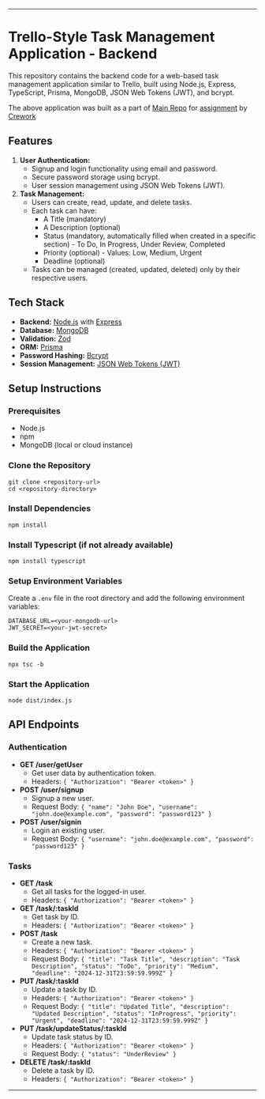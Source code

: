 ***

# Trello-Style Task Management Application - Backend

This repository contains the backend code for a web-based task management application similar to Trello, built using Node.js, Express, TypeScript, Prisma, MongoDB, JSON Web Tokens (JWT), and bcrypt.

The above application was built as a part of [Main Repo](https://github.com/RishabhK88/CreworkHQ-Taskboard) for [assignment](https://crework.notion.site/Assignment-Trello-Style-Task-Management-Application-0bcb3b4db4504d6199b803704e561e87) by [Crework](https://www.crework.club/)

## Features

1. **User Authentication:**
   * Signup and login functionality using email and password.
   * Secure password storage using bcrypt.
   * User session management using JSON Web Tokens (JWT).
2. **Task Management:**
   * Users can create, read, update, and delete tasks.
   * Each task can have:
     * A Title (mandatory)
     * A Description (optional)
     * Status (mandatory, automatically filled when created in a specific section) - To Do, In Progress, Under Review, Completed
     * Priority (optional) - Values: Low, Medium, Urgent
     * Deadline (optional)
   * Tasks can be managed (created, updated, deleted) only by their respective users.

## Tech Stack

* **Backend:** [Node.js](https://nodejs.org/en) with [Express](https://expressjs.com/)
* **Database:** [MongoDB](https://www.mongodb.com/)
* **Validation:** [Zod](https://zod.dev/)
* **ORM:** [Prisma](https://www.prisma.io/)
* **Password Hashing:** [Bcrypt](https://www.npmjs.com/package/bcrypt)
* **Session Management:** [JSON Web Tokens (JWT)](https://www.npmjs.com/package/jsonwebtoken)

## Setup Instructions

### Prerequisites

* Node.js
* npm
* MongoDB (local or cloud instance)

### Clone the Repository

```
git clone <repository-url>
cd <repository-directory>
```

### Install Dependencies

```
npm install
```

### Install Typescript (if not already available)

```
npm install typescript
```

### Setup Environment Variables

Create a `.env` file in the root directory and add the following environment variables:

```
DATABASE_URL=<your-mongodb-url>
JWT_SECRET=<your-jwt-secret>
```

### Build the Application

```
npx tsc -b
```

### Start the Application

```
node dist/index.js
```

## API Endpoints

### Authentication

* **GET /user/getUser**
  * Get user data by authentication token.
  * Headers: `{ "Authorization": "Bearer <token>" }`
* **POST /user/signup**
  * Signup a new user.
  * Request Body: `{ "name": "John Doe", "username": "john.doe@example.com", "password": "password123" }`
* **POST /user/signin**
  * Login an existing user.
  * Request Body: `{ "username": "john.doe@example.com", "password": "password123" }`

### Tasks

* **GET /task**
  * Get all tasks for the logged-in user.
  * Headers: `{ "Authorization": "Bearer <token>" }`
* **GET /task/:taskId**
  * Get task by ID.
  * Headers: `{ "Authorization": "Bearer <token>" }`
* **POST /task**
  * Create a new task.
  * Headers: `{ "Authorization": "Bearer <token>" }`
  * Request Body: `{ "title": "Task Title", "description": "Task Description", "status": "ToDo", "priority": "Medium", "deadline": "2024-12-31T23:59:59.999Z" }`
* **PUT /task/:taskId**
  * Update a task by ID.
  * Headers: `{ "Authorization": "Bearer <token>" }`
  * Request Body: `{ "title": "Updated Title", "description": "Updated Description", "status": "InProgress", "priority": "Urgent", "deadline": "2024-12-31T23:59:59.999Z" }`
* **PUT /task/updateStatus/:taskId**
  * Update task status by ID.
  * Headers: `{ "Authorization": "Bearer <token>" }`
  * Request Body: `{ "status": "UnderReview" }`
* **DELETE /task/:taskId**
  * Delete a task by ID.
  * Headers: `{ "Authorization": "Bearer <token>" }`

***
